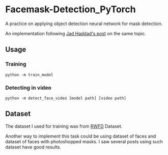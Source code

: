 # Facemask-Detection_PyTorch
A practice on applying object detection neural network for mask detection.

An implementation following [Jad Haddad's post](https://towardsdatascience.com/how-i-built-a-face-mask-detector-for-covid-19-using-pytorch-lightning-67eb3752fd61) on the same topic.

## Usage

### Training
```
python -m train_model
```

### Detecting in video
```
python -m detect_face_video [model path] [video path]
```

## Dataset
The dataset I used for training was from [RWFD](Real-World-Masked-Face-Dataset) Dataset.

Another way to implement this task could be using dataset of faces and dataset of faces with photoshopped masks. I saw several posts using such dataset have good results.
